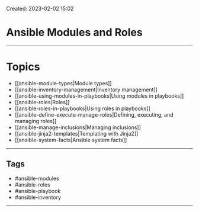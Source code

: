 Created: 2023-02-02 15:02
# Ansible Modules and Roles
---
# Topics
- [[ansible-module-types|Module types]]
- [[ansible-inventory-management|Inventory management]]
- [[ansible-using-modules-in-playbooks|Using modules in playbooks]]
- [[ansible-roles|Roles]]
- [[ansible-roles-in-playbooks|Using roles in playbooks]]
- [[ansible-define-execute-manage-roles|Defining, executing, and managing roles]]
- [[ansible-manage-inclusions|Managing inclusions]]
- [[ansible-jinja2-templates|Templating with Jinja2]]
- [[ansible-system-facts|Ansible system facts]]
---
## Tags
- #ansible-modules
- #ansible-roles 
- #ansible-playbook
- #ansible-inventory 
---